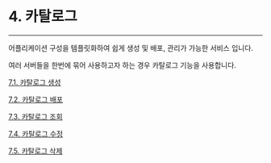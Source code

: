 # 4. 카탈로그

---

어플리케이션 구성을 템플릿화하여 쉽게 생성 및 배포, 관리가 가능한 서비스 입니다.

여러 서버들을 한번에 묶어 사용하고자 하는 경우 카탈로그 기능을 사용합니다.

[7.1. 카탈로그 생성](/ce74-d0c8-b85c-adf8/ce74-d0c8-b85c-adf8-c0dd-c131.md)

[7.2. 카탈로그 배포](/ce74-d0c8-b85c-adf8/ce74-d0c8-b85c-adf8-bc30-d3ec.md)

[7.3. 카탈로그 조회](/ce74-d0c8-b85c-adf8/ce74-d0c8-b85c-adf8-c870-d68c.md)

[7.4. 카탈로그 수정](/ce74-d0c8-b85c-adf8/ce74-d0c8-b85c-adf8-c218-c815.md)

[7.5. 카탈로그 삭제](/ce74-d0c8-b85c-adf8/ce74-d0c8-b85c-adf8-c0ad-c81c.md)

